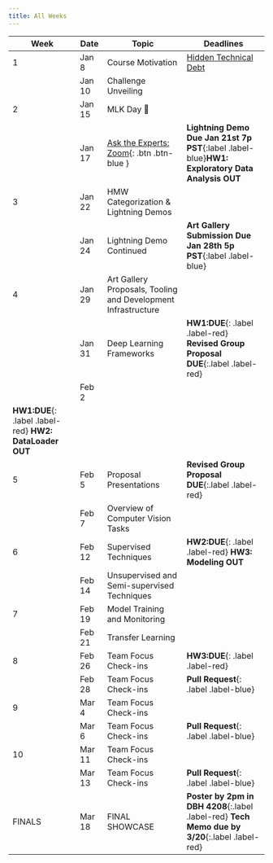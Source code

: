 ```yaml
---
title: All Weeks
---
```

|  Week  | Date | Topic | Deadlines |
|--------|------|-------|-----------|
| 1      | Jan 8 | Course Motivation | [Hidden Technical Debt](https://proceedings.neurips.cc/paper_files/paper/2015/file/86df7dcfd896fcaf2674f757a2463eba-Paper.pdf)|
|        | Jan 10 | Challenge Unveiling | |
| 2      | Jan 15 | MLK Day 🎉 ||
|        | Jan 17 | [Ask the Experts: Zoom](https://uci.zoom.us/my/nadiauci){: .btn .btn-blue }|**Lightning Demo Due Jan 21st 7p PST**{:label .label-blue}**HW1: Exploratory Data Analysis OUT** |
| 3      | Jan 22 | HMW Categorization & Lightning Demos ||
|        | Jan 24 | Lightning Demo Continued | **Art Gallery Submission Due Jan 28th 5p PST**{:label .label-blue} |
| 4      | Jan 29 | Art Gallery Proposals, Tooling and Development Infrastructure ||
|        | Jan 31 | Deep Learning Frameworks |**HW1:DUE**{: .label .label-red} **Revised Group Proposal DUE**{:.label .label-red} |
|        | Feb 2 |                           |
**HW1:DUE**{: .label .label-red} **HW2: DataLoader OUT** |
| 5      | Feb 5 | Proposal Presentations | **Revised Group Proposal DUE**{:.label .label-red} |
|        | Feb 7 | Overview of Computer Vision Tasks ||
| 6      | Feb 12 | Supervised Techniques  |**HW2:DUE**{: .label .label-red} **HW3: Modeling OUT** |
|        | Feb 14 | Unsupervised and Semi-supervised Techniques | |
| 7      | Feb 19 | Model Training and Monitoring | |
|        | Feb 21 | Transfer Learning | |
| 8      | Feb 26 | Team Focus Check-ins |**HW3:DUE**{: .label .label-red} |
|        | Feb 28 | Team Focus Check-ins |**Pull Request**{: .label .label-blue} |
| 9      | Mar 4 | Team Focus Check-ins | |
|        | Mar 6 | Team Focus Check-ins |**Pull Request**{: .label .label-blue} |
| 10     | Mar 11 | Team Focus Check-ins | |
|        | Mar 13 | Team Focus Check-ins |**Pull Request**{: .label .label-blue} |
| FINALS | Mar 18 | FINAL SHOWCASE |**Poster by 2pm in DBH 4208**{:.label .label-red} **Tech Memo due by 3/20**{:.label .label-red}|